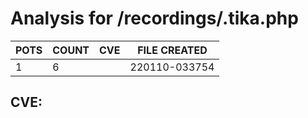# Analysis for /recordings/.tika.php
| POTS | COUNT | CVE | FILE CREATED |
|---|---|---|---|
| 1 | 6 | | 220110-033754 |

## CVE: 